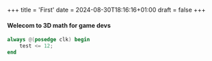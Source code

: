 +++
title = 'First'
date = 2024-08-30T18:16:16+01:00
draft = false
+++

#### Welecom to 3D math for game devs


```v
always @(posedge clk) begin
    test <= 12;
end
```
